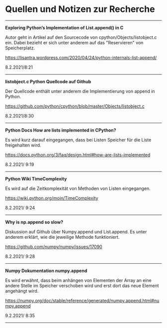 # Quellen und Notizen zur Recherche
---
**Exploring Python’s Implementation of List.append() in C**

Autor geht in Artikel auf den Sourcecode von cpython/Objects/listobject.c ein.
Dabei bezieht er sich unter anderem auf das "Reservieren" von Speicherplatz.

https://lisantra.wordpress.com/2020/04/24/python-internals-list-append/

8.2.2021/8:21

---

**listobject.c Python Quellcode auf Github**

Der Quellcode enthält unter anderem die Implementierung von append in Python.

https://github.com/python/cpython/blob/master/Objects/listobject.c

8.2.2021/8:30

---

**Python Docs How are lists implemented in CPython?**

Es wird kurz darauf eingegangen, dass bei Listen Speicher für die Liste freigehalten wird.

https://docs.python.org/3/faq/design.html#how-are-lists-implemented

8.2.2021/ 9:19

---

**Python Wiki TimeComplexity**

Es wird auf die Zeitkomplexität von Methoden von Listen eingegangen.

https://wiki.python.org/moin/TimeComplexity

8.2.2021/ 9:24

---

**Why is np.append so slow?**

Diskussion auf Github über Numpy.append und List.append.
Es unter anderem erklärt, wie die jeweilige Methode funktioniert.

https://github.com/numpy/numpy/issues/17090

8.2.2021/ 9:28

---

**Numpy Dokumentation numpy.append**

Es wird erwähnt, dass beim anhängen von Elementen der Array an eine andere Stelle im Speicher verschoben wird und erst dort das neue Element angehängt wird.

https://numpy.org/doc/stable/reference/generated/numpy.append.html#numpy.append

9.2.2021/ 8:35

---

